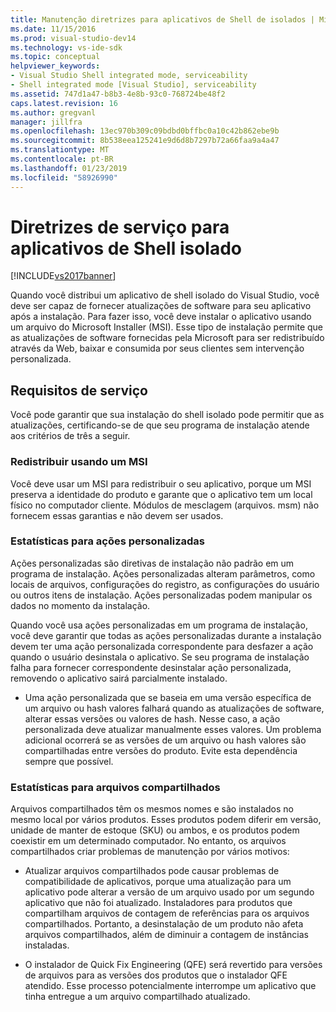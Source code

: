 ```yaml
---
title: Manutenção diretrizes para aplicativos de Shell de isolados | Microsoft Docs
ms.date: 11/15/2016
ms.prod: visual-studio-dev14
ms.technology: vs-ide-sdk
ms.topic: conceptual
helpviewer_keywords:
- Visual Studio Shell integrated mode, serviceability
- Shell integrated mode [Visual Studio], serviceability
ms.assetid: 747d1a47-b8b3-4e8b-93c0-768724be48f2
caps.latest.revision: 16
ms.author: gregvanl
manager: jillfra
ms.openlocfilehash: 13ec970b309c09bdbd0bffbc0a10c42b862ebe9b
ms.sourcegitcommit: 8b538eea125241e9d6d8b7297b72a66faa9a4a47
ms.translationtype: MT
ms.contentlocale: pt-BR
ms.lasthandoff: 01/23/2019
ms.locfileid: "58926990"
---
```

# <a name="servicing-guidelines-for-isolated-shell-applications"></a>Diretrizes de serviço para aplicativos de Shell isolado
[!INCLUDE[vs2017banner](../includes/vs2017banner.md)]

Quando você distribui um aplicativo de shell isolado do Visual Studio, você deve ser capaz de fornecer atualizações de software para seu aplicativo após a instalação. Para fazer isso, você deve instalar o aplicativo usando um arquivo do Microsoft Installer (MSI). Esse tipo de instalação permite que as atualizações de software fornecidas pela Microsoft para ser redistribuído através da Web, baixar e consumida por seus clientes sem intervenção personalizada.  
  
## <a name="servicing-requirements"></a>Requisitos de serviço  
 Você pode garantir que sua instalação do shell isolado pode permitir que as atualizações, certificando-se de que seu programa de instalação atende aos critérios de três a seguir.  
  
### <a name="redistribute-by-using-an-msi"></a>Redistribuir usando um MSI  
 Você deve usar um MSI para redistribuir o seu aplicativo, porque um MSI preserva a identidade do produto e garante que o aplicativo tem um local físico no computador cliente. Módulos de mesclagem (arquivos. msm) não fornecem essas garantias e não devem ser usados.  
  
### <a name="accounting-for-custom-actions"></a>Estatísticas para ações personalizadas  
 Ações personalizadas são diretivas de instalação não padrão em um programa de instalação. Ações personalizadas alteram parâmetros, como locais de arquivos, configurações do registro, as configurações do usuário ou outros itens de instalação. Ações personalizadas podem manipular os dados no momento da instalação.  
  
 Quando você usa ações personalizadas em um programa de instalação, você deve garantir que todas as ações personalizadas durante a instalação devem ter uma ação personalizada correspondente para desfazer a ação quando o usuário desinstala o aplicativo. Se seu programa de instalação falha para fornecer correspondente desinstalar ação personalizada, removendo o aplicativo sairá parcialmente instalado.  
  
-   Uma ação personalizada que se baseia em uma versão específica de um arquivo ou hash valores falhará quando as atualizações de software, alterar essas versões ou valores de hash. Nesse caso, a ação personalizada deve atualizar manualmente esses valores. Um problema adicional ocorrerá se as versões de um arquivo ou hash valores são compartilhadas entre versões do produto. Evite esta dependência sempre que possível.  
  
### <a name="accounting-for-shared-files"></a>Estatísticas para arquivos compartilhados  
 Arquivos compartilhados têm os mesmos nomes e são instalados no mesmo local por vários produtos. Esses produtos podem diferir em versão, unidade de manter de estoque (SKU) ou ambos, e os produtos podem coexistir em um determinado computador. No entanto, os arquivos compartilhados criar problemas de manutenção por vários motivos:  
  
-   Atualizar arquivos compartilhados pode causar problemas de compatibilidade de aplicativos, porque uma atualização para um aplicativo pode alterar a versão de um arquivo usado por um segundo aplicativo que não foi atualizado. Instaladores para produtos que compartilham arquivos de contagem de referências para os arquivos compartilhados. Portanto, a desinstalação de um produto não afeta arquivos compartilhados, além de diminuir a contagem de instâncias instaladas.  
  
-   O instalador de Quick Fix Engineering (QFE) será revertido para versões de arquivos para as versões dos produtos que o instalador QFE atendido. Esse processo potencialmente interrompe um aplicativo que tinha entregue a um arquivo compartilhado atualizado.
